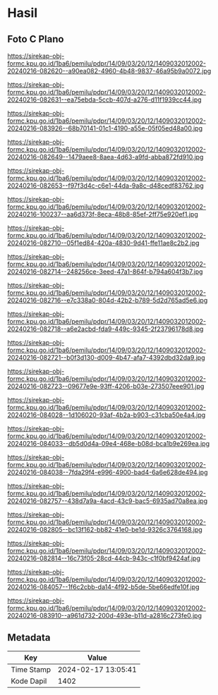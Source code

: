 # Hasil

## Foto C Plano

https://sirekap-obj-formc.kpu.go.id/1ba6/pemilu/pdpr/14/09/03/20/12/1409032012002-20240216-082620--a90ea082-4960-4b48-9837-46a95b9a0072.jpg

https://sirekap-obj-formc.kpu.go.id/1ba6/pemilu/pdpr/14/09/03/20/12/1409032012002-20240216-082631--ea75ebda-5ccb-407d-a276-d11f1939cc44.jpg

https://sirekap-obj-formc.kpu.go.id/1ba6/pemilu/pdpr/14/09/03/20/12/1409032012002-20240216-083926--68b70141-01c1-4190-a55e-05f05ed48a00.jpg

https://sirekap-obj-formc.kpu.go.id/1ba6/pemilu/pdpr/14/09/03/20/12/1409032012002-20240216-082649--1479aee8-8aea-4d63-a9fd-abba872fd910.jpg

https://sirekap-obj-formc.kpu.go.id/1ba6/pemilu/pdpr/14/09/03/20/12/1409032012002-20240216-082653--f97f3d4c-c6e1-44da-9a8c-d48cedf83762.jpg

https://sirekap-obj-formc.kpu.go.id/1ba6/pemilu/pdpr/14/09/03/20/12/1409032012002-20240216-100237--aa6d373f-8eca-48b8-85ef-2ff75e920ef1.jpg

https://sirekap-obj-formc.kpu.go.id/1ba6/pemilu/pdpr/14/09/03/20/12/1409032012002-20240216-082710--05f1ed84-420a-4830-9d41-ffe11ae8c2b2.jpg

https://sirekap-obj-formc.kpu.go.id/1ba6/pemilu/pdpr/14/09/03/20/12/1409032012002-20240216-082714--248256ce-3eed-47a1-864f-b794a604f3b7.jpg

https://sirekap-obj-formc.kpu.go.id/1ba6/pemilu/pdpr/14/09/03/20/12/1409032012002-20240216-082716--e7c338a0-804d-42b2-b789-5d2d765ad5e6.jpg

https://sirekap-obj-formc.kpu.go.id/1ba6/pemilu/pdpr/14/09/03/20/12/1409032012002-20240216-082718--a6e2acbd-fda9-449c-9345-2f23796178d8.jpg

https://sirekap-obj-formc.kpu.go.id/1ba6/pemilu/pdpr/14/09/03/20/12/1409032012002-20240216-082721--b0f3d130-d009-4b47-afa7-4392dbd32da9.jpg

https://sirekap-obj-formc.kpu.go.id/1ba6/pemilu/pdpr/14/09/03/20/12/1409032012002-20240216-082723--09677e9e-93ff-4206-b03e-273507eee901.jpg

https://sirekap-obj-formc.kpu.go.id/1ba6/pemilu/pdpr/14/09/03/20/12/1409032012002-20240216-084028--1d106020-93af-4b2a-b903-c31cba50e4a4.jpg

https://sirekap-obj-formc.kpu.go.id/1ba6/pemilu/pdpr/14/09/03/20/12/1409032012002-20240216-084033--db5d0d4a-09e4-468e-b08d-bca1b9e269ea.jpg

https://sirekap-obj-formc.kpu.go.id/1ba6/pemilu/pdpr/14/09/03/20/12/1409032012002-20240216-084038--7fda29f4-e996-4900-bad4-6a6e628de494.jpg

https://sirekap-obj-formc.kpu.go.id/1ba6/pemilu/pdpr/14/09/03/20/12/1409032012002-20240216-082757--438d7a9a-4acd-43c9-bac5-6935ad70a8ea.jpg

https://sirekap-obj-formc.kpu.go.id/1ba6/pemilu/pdpr/14/09/03/20/12/1409032012002-20240216-082805--bc13f162-bb82-41e0-be1d-9326c3764168.jpg

https://sirekap-obj-formc.kpu.go.id/1ba6/pemilu/pdpr/14/09/03/20/12/1409032012002-20240216-082814--16c73f05-28cd-44cb-943c-c1f0bf9424af.jpg

https://sirekap-obj-formc.kpu.go.id/1ba6/pemilu/pdpr/14/09/03/20/12/1409032012002-20240216-084057--1f6c2cbb-da14-4f92-b5de-5be66edfe10f.jpg

https://sirekap-obj-formc.kpu.go.id/1ba6/pemilu/pdpr/14/09/03/20/12/1409032012002-20240216-083910--a961d732-200d-493e-b11d-a2816c273fe0.jpg


## Metadata

| Key        | Value               |
| ---------- | ------------------- |
| Time Stamp | 2024-02-17 13:05:41 |
| Kode Dapil | 1402                |



